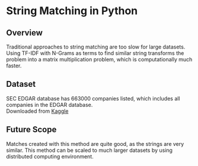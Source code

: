 # String Matching in Python
## Overview
Traditional approaches to string matching are too slow for large datasets. Using TF-IDF with N-Grams as terms to find similar string transforms the problem into a matrix multiplication problem, which is computationally much faster.
## Dataset
SEC EDGAR database has 663000 companies listed, which includes all companies in the EDGAR database.<br>
Downloaded from [Kaggle](https://www.kaggle.com/dattapiy/sec-edgar-companies-list)
## Future Scope
Matches created with this method are quite good, as the strings are very similar. This method can be scaled to much larger datasets by using distributed computing environment.